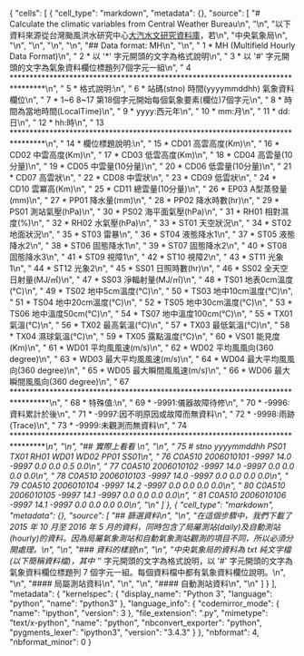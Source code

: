 {
 "cells": [
  {
   "cell_type": "markdown",
   "metadata": {},
   "source": [
    "# Calculate the climatic variables from Central Weather Bureau\n",
    "\n",
    "以下資料來源從台灣颱風洪水研究中心[大汽水文研究資料庫](http://dbahr.narlabs.org.tw)，若\n",
    "中央氣象局\n",
    "\n",
    "\n",
    "\n",
    "\n",
    "## Data format: MH\n",
    "\n",
    "     1 * MH (Multifield Hourly Data Format)\n",
    "     2 * 以 '*' 字元開頭的文字為格式說明\n",
    "     3 * 以 '#' 字元開頭的文字為氣象資料欄位標題列7個字元一組\n",
    "     4 ********************************************************************************\n",
    "     5 * 格式說明:\n",
    "     6 * 站碼(stno) 時間(yyyymmddhh)  氣象資料欄位\n",
    "     7 * 1~6        8~17              第18個字元開始每個氣象要素(欄位)7個字元\n",
    "     8 * 時間為當地時間(LocalTime)\n",
    "     9 * yyyy:西元年\n",
    "    10 * mm:月\n",
    "    11 * dd:日\n",
    "    12 * hh:時\n",
    "    13 ********************************************************************************\n",
    "    14 * 欄位標題說明:\n",
    "    15 * CD01 高雲高度(Km)\n",
    "    16 * CD02 中雲高度(Km)\n",
    "    17 * CD03 低雲高度(Km)\n",
    "    18 * CD04 高雲量(10分量)\n",
    "    19 * CD05 中雲量(10分量)\n",
    "    20 * CD06 低雲量(10分量)\n",
    "    21 * CD07 高雲狀\n",
    "    22 * CD08 中雲狀\n",
    "    23 * CD09 低雲狀\n",
    "    24 * CD10 雲冪高(Km)\n",
    "    25 * CD11 總雲量(10分量)\n",
    "    26 * EP03 A型蒸發量(mm)\n",
    "    27 * PP01 降水量(mm)\n",
    "    28 * PP02 降水時數(hr)\n",
    "    29 * PS01 測站氣壓(hPa)\n",
    "    30 * PS02 海平面氣壓(hPa)\n",
    "    31 * RH01 相對濕度(%)\n",
    "    32 * RH02 水氣壓(hPa)\n",
    "    33 * ST01 天空狀況\n",
    "    34 * ST02 地面狀況\n",
    "    35 * ST03 雷暴\n",
    "    36 * ST04 液態降水1\n",
    "    37 * ST05 液態降水2\n",
    "    38 * ST06 固態降水1\n",
    "    39 * ST07 固態降水2\n",
    "    40 * ST08 固態降水3\n",
    "    41 * ST09 視障1\n",
    "    42 * ST10 視障2\n",
    "    43 * ST11 光象1\n",
    "    44 * ST12 光象2\n",
    "    45 * SS01 日照時數(hr)\n",
    "    46 * SS02 全天空日射量(MJ/㎡)\n",
    "    47 * SS03 淨輻射量(MJ/㎡)\n",
    "    48 * TS01 地表0cm溫度(℃)\n",
    "    49 * TS02 地中5cm溫度(℃)\n",
    "    50 * TS03 地中10cm溫度(℃)\n",
    "    51 * TS04 地中20cm溫度(℃)\n",
    "    52 * TS05 地中30cm溫度(℃)\n",
    "    53 * TS06 地中溫度50cm(℃)\n",
    "    54 * TS07 地中溫度100cm(℃)\n",
    "    55 * TX01 氣溫(℃)\n",
    "    56 * TX02 最高氣溫(℃)\n",
    "    57 * TX03 最低氣溫(℃)\n",
    "    58 * TX04 濕球氣溫(℃)\n",
    "    59 * TX05 露點溫度(℃)\n",
    "    60 * VS01 能見度(Km)\n",
    "    61 * WD01 平均風風速(m/s)\n",
    "    62 * WD02 平均風風向(360 degree)\n",
    "    63 * WD03 最大平均風風速(m/s)\n",
    "    64 * WD04 最大平均風風向(360 degree)\n",
    "    65 * WD05 最大瞬間風風速(m/s)\n",
    "    66 * WD06 最大瞬間風風向(360 degree)\n",
    "    67 *********************************************************************************\n",
    "    68 * 特殊值:\n",
    "    69 * -9991:儀器故障待修\n",
    "    70 * -9996:資料累計於後\n",
    "    71 * -9997:因不明原因或故障而無資料\n",
    "    72 * -9998:雨跡(Trace)\n",
    "    73 * -9999:未觀測而無資料\n",
    "    74 *********************************************************************************\n",
    "\n",
    "## 實際上看看 \n",
    "\n",
    "    75 # stno yyyymmddhh   PS01   TX01   RH01   WD01   WD02   PP01   SS01\n",
    "    76 C0A510 2006010101  -9997   14.0  -9997    0.0    0.0    0.5    0.0\n",
    "    77 C0A510 2006010102  -9997   14.0  -9997    0.0    0.0    0.0    0.0\n",
    "    78 C0A510 2006010103  -9997   14.0  -9997    0.0    0.0    0.0    0.0\n",
    "    79 C0A510 2006010104  -9997   14.2  -9997    0.0    0.0    0.0    0.0\n",
    "    80 C0A510 2006010105  -9997   14.1  -9997    0.0    0.0    0.0    0.0\n",
    "    81 C0A510 2006010106  -9997   14.1  -9997    0.0    0.0    0.0    0.0\n",
    "\n"
   ]
  },
  {
   "cell_type": "markdown",
   "metadata": {},
   "source": [
    "## 篩選資料\n",
    "\n",
    "在這個步驟中，我們下載了 2015 年 10 月至 2016 年 5 月的資料，同時包含了局屬測站(daily)及自動測站(hourly)的資料。因為局屬氣象測站和自動氣象測站觀測的項目不同，所以必須分開處理。\n",
    "\n",
    "### 資料的樣貌\n",
    "\n",
    "中央氣象局的資料為 txt 純文字檔(以下簡稱資料檔)，其中 '*' 字元開頭的文字為格式說明，以 '#' 字元開頭的文字為氣象資料欄位標題列 7 個字元一組。每個資料檔中都有氣象資料欄位說明。\n",
    "\n",
    "#### 局屬測站資料\n",
    "\n",
    "\n",
    "#### 自動測站資料\n",
    "\n"
   ]
  }
 ],
 "metadata": {
  "kernelspec": {
   "display_name": "Python 3",
   "language": "python",
   "name": "python3"
  },
  "language_info": {
   "codemirror_mode": {
    "name": "ipython",
    "version": 3
   },
   "file_extension": ".py",
   "mimetype": "text/x-python",
   "name": "python",
   "nbconvert_exporter": "python",
   "pygments_lexer": "ipython3",
   "version": "3.4.3"
  }
 },
 "nbformat": 4,
 "nbformat_minor": 0
}
